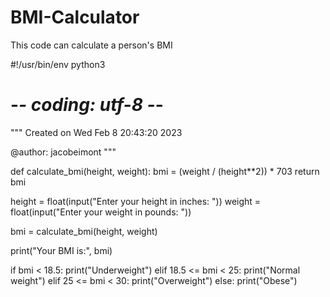 # BMI-Calculator
This code can calculate a person's BMI

#!/usr/bin/env python3
# -*- coding: utf-8 -*-
"""
Created on Wed Feb  8 20:43:20 2023

@author: jacobeimont
"""

def calculate_bmi(height, weight):
    bmi = (weight / (height**2)) * 703
    return bmi

height = float(input("Enter your height in inches: "))
weight = float(input("Enter your weight in pounds: "))

bmi = calculate_bmi(height, weight)

print("Your BMI is:", bmi)

if bmi < 18.5:
    print("Underweight")
elif 18.5 <= bmi < 25:
    print("Normal weight")
elif 25 <= bmi < 30:
    print("Overweight")
else:
    print("Obese")
